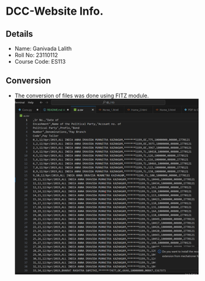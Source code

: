 # DCC-Website Info.

## Details
* Name: Ganivada Lalith
* Roll No: 23110112
* Course Code: ES113

## Conversion
* The conversion of files was done using FITZ module.
![](./Assignment.png "")